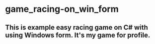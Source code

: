 # game_racing-on_win_form
This is example easy racing game on C# with using Windows form. It's my game for profile.
---
